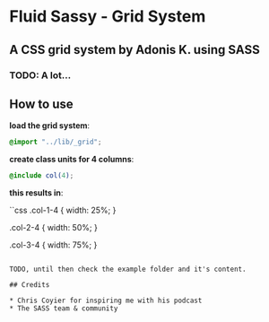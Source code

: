# Fluid Sassy - Grid System

## A CSS grid system by Adonis K. using SASS

### TODO: A lot...

## How to use

__load the grid system__:

```scss
@import "../lib/_grid";
```

__create class units for 4 columns__:

```scss
@include col(4);
```

__this results in__:

``css
	.col-1-4 {
	width: 25%;
}

.col-2-4 {
	width: 50%;
}

.col-3-4 {
	width: 75%;
}
```

TODO, until then check the example folder and it's content.

## Credits

* Chris Coyier for inspiring me with his podcast
* The SASS team & community
